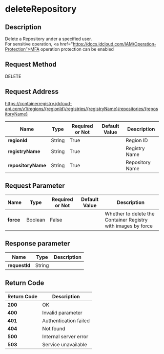 # deleteRepository


## Description
Delete a Repository under a specified user.
</br>For sensitive operation, <a href="https://docs.jdcloud.com/IAM/Operation-Protection”>MFA operation protection can be enabled</a>

## Request Method
DELETE

## Request Address
https://containerregistry.jdcloud-api.com/v1/regions/{regionId}/registries/{registryName}/repositories/{repositoryName}

|Name|Type|Required or Not|Default Value|Description|
|---|---|---|---|---|
|**regionId**|String|True| |Region ID|
|**registryName**|String|True| |Registry Name|
|**repositoryName**|String|True| |Repository Name|

## Request Parameter
|Name|Type|Required or Not|Default Value|Description|
|---|---|---|---|---|
|**force**|Boolean|False| |Whether to delete the Container Registry with images by force|


## Response parameter
|Name|Type|Description|
|---|---|---|
|**requestId**|String| |


## Return Code
|Return Code|Description|
|---|---|
|**200**|OK|
|**400**|Invalid parameter|
|**401**|Authentication failed|
|**404**|Not found|
|**500**|Internal server error|
|**503**|Service unavailable|
